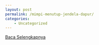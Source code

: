 ```yaml
---
layout: post
permalink: /mimpi-menutup-jendela-dapur/
categories:
    - Uncategorized
---
```


[Baca Selengkapnya](/08)